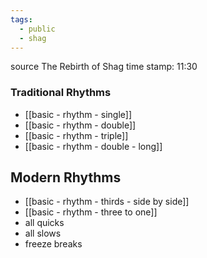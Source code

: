 ```yaml
---
tags:
  - public
  - shag
---
```

source The Rebirth of Shag
time stamp: 11:30

### Traditional Rhythms
- [[basic - rhythm - single]]
- [[basic - rhythm - double]]
- [[basic - rhythm - triple]]
- [[basic - rhythm - double - long]]

## Modern Rhythms
- [[basic - rhythm - thirds - side by side]]
- [[basic - rhythm - three to one]]
- all quicks
- all slows
- freeze breaks